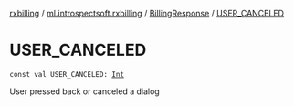 [rxbilling](../../index.md) / [ml.introspectsoft.rxbilling](../index.md) / [BillingResponse](index.md) / [USER_CANCELED](./-u-s-e-r_-c-a-n-c-e-l-e-d.md)

# USER_CANCELED

`const val USER_CANCELED: `[`Int`](https://kotlinlang.org/api/latest/jvm/stdlib/kotlin/-int/index.html)

User pressed back or canceled a dialog

